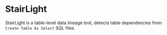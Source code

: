 # StairLight

StairLight is a table-level data lineage tool, detects table dependencies from `Create Table As Select` SQL files.
